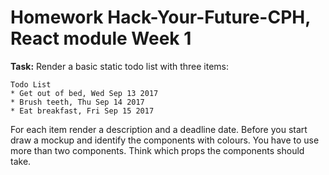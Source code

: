 # Homework Hack-Your-Future-CPH, React module Week 1
 <b>Task:</b>
 Render a basic static todo list with three items:
 ```
Todo List
 * Get out of bed, Wed Sep 13 2017
* Brush teeth, Thu Sep 14 2017
* Eat breakfast, Fri Sep 15 2017
```
 For each item render a description and a deadline date. Before you start draw a mockup and identify the components with colours. You have to use more than two components. Think which props the components should take.
